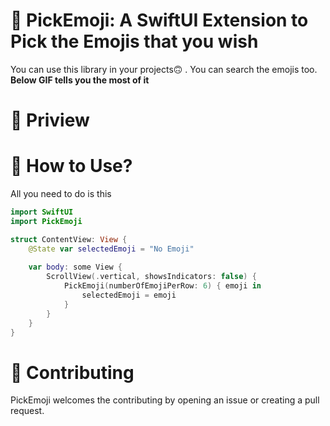 # 🤯 PickEmoji: A SwiftUI Extension to Pick the Emojis that you wish

You can use this library in your projects🙃 . You can search the emojis too. **Below GIF tells you the most of it**

# 🎥 Priview

# 🤔 How to Use?

All you need to do is this 

```swift
import SwiftUI
import PickEmoji

struct ContentView: View {
    @State var selectedEmoji = "No Emoji"
    
    var body: some View {
        ScrollView(.vertical, showsIndicators: false) {
            PickEmoji(numberOfEmojiPerRow: 6) { emoji in
                selectedEmoji = emoji
            }
        }
    }
}
  ```

# 🤗 Contributing

PickEmoji welcomes the contributing by opening an issue or creating a pull request.
